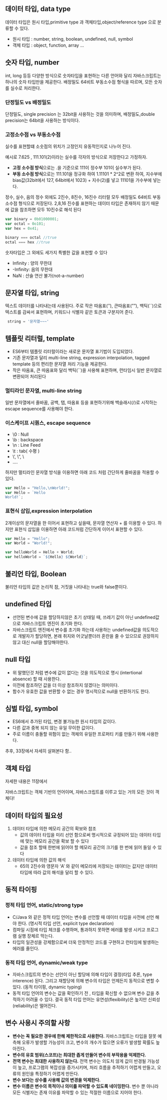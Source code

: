 ## 데이터 타입, data type

데이터 타입은 원시 타입,primitive type 과 객체타입,object/reference type 으로 분류할 수 있다.

- 원시 타입 : number, string, boolean, undefined, null, symbol
- 객체 타입 : object, function, array …

## 숫자 타입, number

int, long 등등 다양한 방식으로 숫자타입을 표현하는 다른 언어와 달리 자바스크립트는 하나의 숫자 타입만을 제공한다. 배정밀도 64비트 부동소수점 형식을 따르며, 모든 숫자를 실수로 처리한다.

### 단정밀도 vs 배정밀도

단정밀도, single precision 는 32bit을 사용하는 것을 의미하며, 배정밀도,double precision는 64bit을 사용하는 방식이다.

### 고정소수점 vs 부동소수점

실수를 표현할떄 소숫점의 위치가 고정인지 유동적인지로 나누어 진다.

예시로 7.625 , 111.101(2)이라는 실수를 각자의 방식으로 저장한다고 가정하자.

- **고정 소수점 방식**으로는 .을 기준으로 111이 정수부 101이 실수부가 된다.
- **부동 소수점 방식**으로는 111.101을 정규화 하여 1.11101 * 2^2로 변환 하여, 지수부에 bias값(32bit에서 127, 64bit에서 1023) + 지수(2)를 넣고 11101을 가수부에 넣는다.

정수, 실수, 음의 정수 외에도 2진수, 8진수, 16진수 리터럴 모두 배정밀도 64비트 부동소수점 형식으로 저장된다. 2,8,16 진수를 표현하는 데이터 타입은 존재하지 않기 때문에 값을 참조하면 모두 10진수로 해석 된다

```jsx
var binary = 0b01000001;
var octal = 0o101;
var hex = 0x41;

binary === octal //true
octal === hex //true
```

 숫자타입은 그 외에도 세가지 특별한 값을 표현할 수 있다

- Infinity : 양의 무한대
- -Infinity: 음의 무한대
- NaN : 산술 연산 불가(not-a-number)

## 문자열 타입, string

텍스트 데이터를 나타내는데 사용된다. 주로 작은 따옴표(’’), 큰따옴표(””), 백틱(``)으로 텍스트를 감싸서 표현하며, 키워드나 식별자 같은 토큰과 구분지어 준다.

```jsx
 string = '문자열~~~'
```

## 템플릿 리터럴, template

- ES6부터 템플릿 리터럴이라는 새로운 문자열 표기법이 도입되었다.
- 기존 문자열과 달리 multi-line string, expression interpolation, tagged template 등의 편리한 문자열 처리 기능을 제공한다.
- 작은 따옴표, 큰 따옴표와 달리 백틱(``)을 사용해 표현하며, 런타임시 일반 문자열로 변환되어 처리된다

### 멀티라인 문자열, multi-line string

일반 문자열에서 줄바꿈, 공백, 탭, 따옴표 등을 표현하기위해 백슬래시(/)로 시작하는 escape sequence를 사용해야 한다.

### 이스케이프 시퀀스, escape sequence

- \0 : Null
- \b : backspace
- \n : Line Feed
- \t : tab( 수평 )
- \’, \”, \\
- ….

하지만 멀티라인 문자열 방식을 이용하면 아래 코드 처럼 간단하게 줄바꿈을 적용할 수 있다.

```jsx
var Hello = "Hello,\nWorld!";
var Hello = `Hello
World!`;
```

### 표현식 삽입,expression interpolation

2개이상의 문자열을 한 이어서 표현하고 싶을때, 문자열 연산자 + 를 이용할 수 있다. 하지만 표현식 삽입을 이용하면 아래 코드처럼 간단하게 이어서 표현할 수 있다.

```jsx
var Hello = "Hello";
var World = "World!";

var helloWorld = Hello + World;
var helloWorld = `${Hello} ${World}`;
```

## 불리언 타입, Boolean

불리언 타입의 값은 논리적 참, 거짓을 나타내는 true와 false뿐이다.

## undefined 타입

- 선언된 변수에 값을 할당하지않은 초기 상태일 때, 쓰레기 값이 아닌 undefined값으로 자바스크립트 엔진이 초기화 한다.
- 자바스크립트 엔진에서 변수를 초기화 하는데 사용하는 undefined값을 의도적으로 개발자가 할당하면, 본래 취지와 어긋날뿐더러 혼란을 줄 수 있으므로 권장하지 않고 대신 null을 할당해야한다.

## null 타입

- 위 말했던것 처럼 변수에 값이 없다는 것을 의도적으로 명시 (intertional absence) 할 때 사용한다.
- 이전에 참조하던 값을 더 이상 참조하지 않겠다는 의미이다.
- 함수가 유효한 값을 반환할 수 없는 경우 명시적으로 null을 반환하기도 한다.

## 심벌 타입, symbol

- ES6에서 추가된 타입, 변경 불가능한 원시 타입의 값이다.
- 다른 값과 중복 되지 않는 유일 무이한 값이다.
- 주로 이름이 충돌할 위험이 없는 객체의 유일한 프로퍼티 키를 만들기 위해 사용한다.

추후, 33장에서 자세히 살펴본다 함..

## 객체 타입

자세한 내용은 11장에서

자바스크립트는 객체 기반의 언어이며, 자바스크립트를 이루고 있는 거의 모든 것이 객체다!

## 데이터 타입의 필요성

1. 데이터 타입에 의한 메모리 공간의 확보와 참조
    - 값의 데이터 타입을 미리 선언 함으로써 명시적으로 규정되어 있는 데이터 타입에 맞는 메모리 공간을 확보 할 수 있다
    - 값을 참조 할때 한번에 읽어야 할 메모리 공간의 크기를 한 번에 읽어 들일 수 있다
2. 데이터 타입에 의한 값의 해석
    - 65의 2진수와 영문자 ‘A’ 와 같이 메모리에 저장되는 데이터는 값지만 데이터 타입에 따라 값의 해석을 달리 할 수 있다.

## 동적 타이핑

### 정적 타입 언어, static/strong type

- C/Java 와 같은 정적 타입 언어는 변수를 선언할 때 데이터 타입을 사전에 선언 해야 한다. (명시적 타입 선언, explicit type declaration)
- 컴파일 시점에 타입 체크를 수행하며, 통과하지 못하면 에러를 발생 시키고 프로그램 실행 장체르 막는다.
- 타입의 일관성을 강제함으로써 더욱 안정적인 코드를 구현하고 런타임에 발생하는 에러를 줄인다.

### 동적 타입 언어, dynamic/weak type

- 자바스크립트의 변수는 선언이 아닌 할당에 의해 타입이 결정(타입 추론, type interence) 된다. 그리고 재할당에 의해 변수의 타입은 언제든지 동적으로 변할 수 있다. (동적 타이핑, dynamic typing)
- 동적 타입 언어의 변수는 값을 확인하기 전 , 타입을 확신할 수 없으며 변수 값을 추적하기 어려울 수 있다. 결국 동적 타입 언어는 유연성(flexibility)은 높지만 신뢰성(reliability)은 떨어진다.

## 변수 사용시 주의할 사항

- **변수는 꼭 필요한 경우에 한해 제한적으로 사용한다.** 자바스크립트는 타입을 잘못 예측해 오류가 발생할 가능성이 크고, 변수의 개수가 많으면 오류가 발생할 확률도 높아진다.
- **변수의 유효 범위(스코프)는 최대한 좁게 만들어 변수의 부작용을 억제한다.**
- **전역 변수는 최대한 사용하지 않는다.** 전역 변수는 의도치 않게 값이 반경될 가능성이 높고, 프로그램의 복잡성을 증가시키며, 처리 흐름을 추적하기 어렵게 만들고, 오류의 원인을 특정하기 어렵게 만든다.
- **변수 보다는 상수를 사용해 값의 변경을 억제한다.**
- **변수 이름은 변수의 목적이나 의미를 파악할 수 있도록 네이밍한다.** 변수 뿐 아니라 모든 식별자는 존재 이유를 파악할 수 있는 적절한 이름으로 지어야 한다.